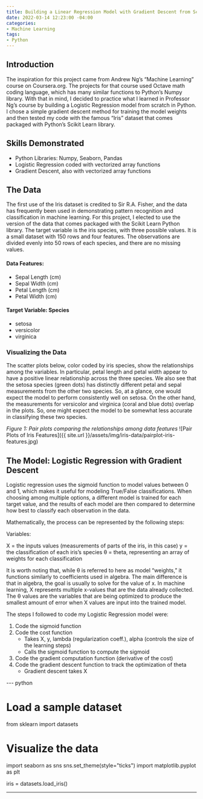 ```yaml
---
title: Building a Linear Regression Model with Gradient Descent from Scratch
date: 2022-03-14 12:23:00 -04:00
categories:
- Machine Learning
tags:
- Python
---
```


## Introduction
The inspiration for this project came from Andrew Ng’s “Machine Learning” course on Coursera.org. The projects for that course used Octave math coding language, which has many similar functions to Python’s Numpy library. With that in mind, I decided to practice what I learned in Professor Ng’s course by building a Logistic Regression model from scratch in Python. I chose a simple gradient descent method for training the model weights and then tested my code with the famous “Iris” dataset that comes packaged with Python’s Scikit Learn library.

## Skills Demonstrated
* Python Libraries: Numpy, Seaborn, Pandas
* Logistic Regression coded with vectorized array functions
* Gradient Descent, also with vectorized array functions


## The Data
The first use of the Iris dataset is credited to Sir R.A. Fisher, and the data has frequently been used in demonstrating pattern recognition and classification in machine learning. For this project, I elected to use the version of the data that comes packaged with the Scikit Learn Python library. The target variable is the iris species, with three possible values. It is a small dataset with 150 rows and four features. The observations are divided evenly into 50 rows of each species, and there are no missing values.

#### Data Features:
* Sepal Length (cm) 	
* Sepal Width (cm) 	
* Petal Length (cm) 	
* Petal Width (cm)

#### Target Variable: Species
* setosa
* versicolor
* virginica

### Visualizing the Data
The scatter plots below, color coded by iris species, show the relationships among the variables. In particular, petal length and petal width appear to have a positive linear relationship across the three species. We also see that the setosa species (green dots) has distinctly different petal and sepal measurements from the other two species. So, at a glance, one would expect the model to perform consistently well on setosa. On the other hand, the measurements for versicolor and virginica (coral and blue dots) overlap in the plots. So, one might expect the model to be somewhat less accurate in classifying these two species.


*Figure 1: Pair plots comparing the relationships among data features*
![Pair Plots of Iris Features]({{ site.url }}/assets/img/iris-data/pairplot-iris-features.jpg)

## The Model: Logistic Regression with Gradient Descent
Logistic regression uses the sigmoid function to model values between 0 and 1, which makes it useful for modeling True/False classifications. When choosing among multiple options, a different model is trained for each target value, and the results of each model are then compared to determine how best to classify each observation in the data.

Mathematically, the process can be represented by the following steps:

Variables:

X = the inputs values (measurements of parts of the iris, in this case)
y = the classification of each iris’s species
θ = theta, representing an array of weights for each classification

It is worth noting that, while θ is referred to here as model “weights,” it functions similarly to coefficients used in algebra. The main difference is that in algebra, the goal is usually to solve for the value of x. In machine learning, X represents multiple x-values that are the data already collected. The θ values are the variables that are being optimized to produce the smallest amount of error when X values are input into the trained model. 

The steps I followed to code my Logistic Regression model were:
1. Code the sigmoid function
1. Code the cost function
   * Takes X, y, lambda (regularization coeff.), alpha (controls the size of the learning steps)
   * Calls the sigmoid function to compute the sigmoid
1. Code the gradient computation function (derivative of the cost)
1. Code the gradient descent function to track the optimization of theta
   * Gradient descent takes X





--- python
# Load a sample dataset
from sklearn import datasets

# Visualize the data
import seaborn as sns
sns.set_theme(style="ticks")
import matplotlib.pyplot as plt

iris = datasets.load_iris()

---

